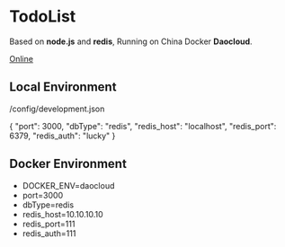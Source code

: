 # TodoList
Based on **node.js** and **redis**, Running on China Docker **Daocloud**.


[Online ](https://luckykindle-lu-todolist.daoapp.io/)



## Local Environment

/config/development.json 

  {
    "port": 3000,
    "dbType": "redis",
    "redis_host": "localhost",
    "redis_port": 6379,
    "redis_auth": "lucky"
  }
  
## Docker Environment

  - DOCKER_ENV=daocloud
  - port=3000
  - dbType=redis
  - redis_host=10.10.10.10
  - redis_port=111
  - redis_auth=111
